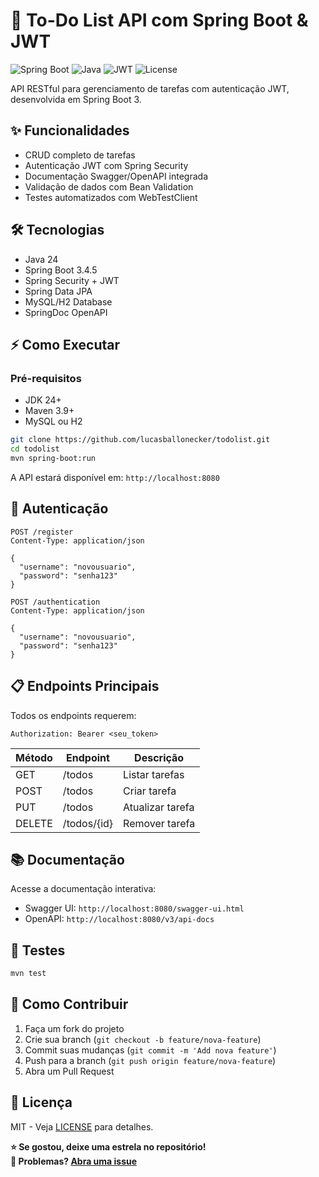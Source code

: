 
# 📝 To-Do List API com Spring Boot & JWT

<img src="https://img.shields.io/badge/spring--boot-3.4.5-brightgreen" alt="Spring Boot"> <img src="https://img.shields.io/badge/java-24-blue" alt="Java"> <img src="https://img.shields.io/badge/security-jwt-orange" alt="JWT"> <img src="https://img.shields.io/badge/license-MIT-green" alt="License">

API RESTful para gerenciamento de tarefas com autenticação JWT, desenvolvida em Spring Boot 3.

## ✨ Funcionalidades
- CRUD completo de tarefas
- Autenticação JWT com Spring Security
- Documentação Swagger/OpenAPI integrada
- Validação de dados com Bean Validation
- Testes automatizados com WebTestClient

## 🛠️ Tecnologias
- Java 24
- Spring Boot 3.4.5
- Spring Security + JWT
- Spring Data JPA
- MySQL/H2 Database
- SpringDoc OpenAPI

## ⚡ Como Executar

### Pré-requisitos
- JDK 24+
- Maven 3.9+
- MySQL ou H2

```bash
git clone https://github.com/lucasballonecker/todolist.git
cd todolist
mvn spring-boot:run
```

A API estará disponível em: `http://localhost:8080`

## 🔐 Autenticação
```http
POST /register
Content-Type: application/json

{
  "username": "novousuario",
  "password": "senha123"
}

POST /authentication
Content-Type: application/json

{
  "username": "novousuario",
  "password": "senha123"
}
```

## 📋 Endpoints Principais
Todos os endpoints requerem:
```http
Authorization: Bearer <seu_token>
```

| Método | Endpoint   | Descrição          |
|--------|------------|--------------------|
| GET    | /todos     | Listar tarefas     |
| POST   | /todos     | Criar tarefa       |
| PUT    | /todos     | Atualizar tarefa   |
| DELETE | /todos/{id}| Remover tarefa     |

## 📚 Documentação
Acesse a documentação interativa:
- Swagger UI: `http://localhost:8080/swagger-ui.html`
- OpenAPI: `http://localhost:8080/v3/api-docs`

## 🧪 Testes
```bash
mvn test
```

## 🤝 Como Contribuir
1. Faça um fork do projeto
2. Crie sua branch (`git checkout -b feature/nova-feature`)
3. Commit suas mudanças (`git commit -m 'Add nova feature'`)
4. Push para a branch (`git push origin feature/nova-feature`)
5. Abra um Pull Request

## 📜 Licença
MIT - Veja [LICENSE](LICENSE) para detalhes.

**⭐ Se gostou, deixe uma estrela no repositório!**  
**🐛 Problemas? [Abra uma issue](https://github.com/lucasballonecker/todolist/issues)**

